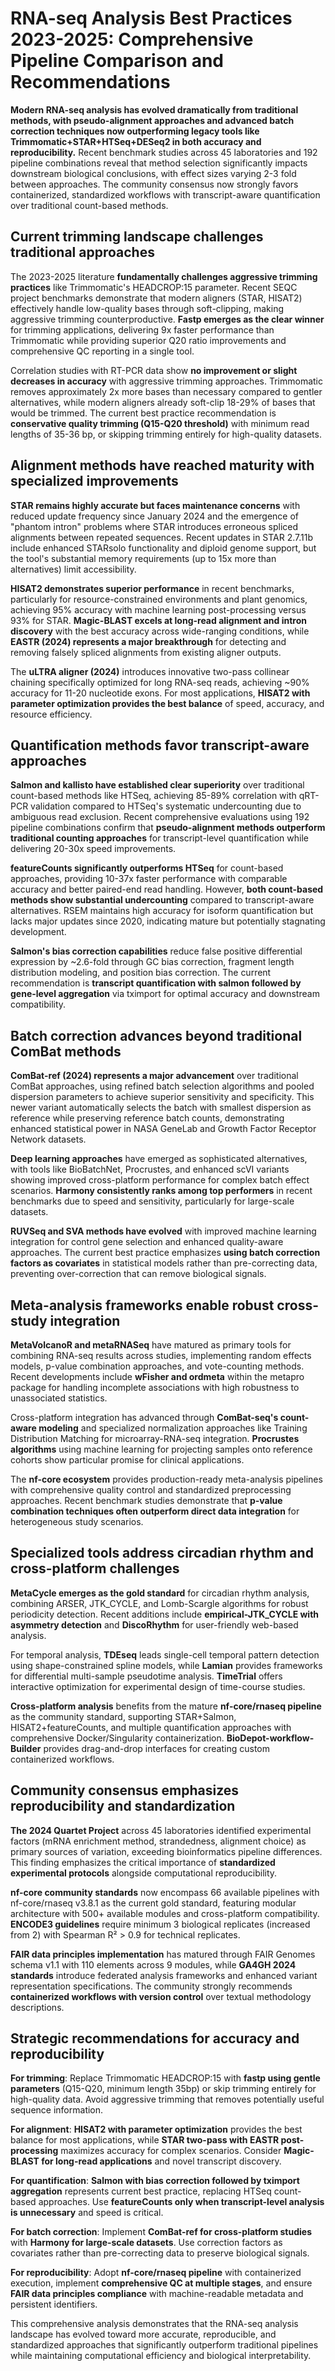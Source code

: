 # RNA-seq Analysis Best Practices 2023-2025: Comprehensive Pipeline Comparison and Recommendations

**Modern RNA-seq analysis has evolved dramatically from traditional methods, with pseudo-alignment approaches and advanced batch correction techniques now outperforming legacy tools like Trimmomatic+STAR+HTSeq+DESeq2 in both accuracy and reproducibility.** Recent benchmark studies across 45 laboratories and 192 pipeline combinations reveal that method selection significantly impacts downstream biological conclusions, with effect sizes varying 2-3 fold between approaches. The community consensus now strongly favors containerized, standardized workflows with transcript-aware quantification over traditional count-based methods.

## Current trimming landscape challenges traditional approaches

The 2023-2025 literature **fundamentally challenges aggressive trimming practices** like Trimmomatic's HEADCROP:15 parameter. Recent SEQC project benchmarks demonstrate that modern aligners (STAR, HISAT2) effectively handle low-quality bases through soft-clipping, making aggressive trimming counterproductive. **Fastp emerges as the clear winner** for trimming applications, delivering 9x faster performance than Trimmomatic while providing superior Q20 ratio improvements and comprehensive QC reporting in a single tool.

Correlation studies with RT-PCR data show **no improvement or slight decreases in accuracy** with aggressive trimming approaches. Trimmomatic removes approximately 2x more bases than necessary compared to gentler alternatives, while modern aligners already soft-clip 18-29% of bases that would be trimmed. The current best practice recommendation is **conservative quality trimming (Q15-Q20 threshold)** with minimum read lengths of 35-36 bp, or skipping trimming entirely for high-quality datasets.

## Alignment methods have reached maturity with specialized improvements

**STAR remains highly accurate but faces maintenance concerns** with reduced update frequency since January 2024 and the emergence of "phantom intron" problems where STAR introduces erroneous spliced alignments between repeated sequences. Recent updates in STAR 2.7.11b include enhanced STARsolo functionality and diploid genome support, but the tool's substantial memory requirements (up to 15x more than alternatives) limit accessibility.

**HISAT2 demonstrates superior performance** in recent benchmarks, particularly for resource-constrained environments and plant genomics, achieving 95% accuracy with machine learning post-processing versus 93% for STAR. **Magic-BLAST excels at long-read alignment and intron discovery** with the best accuracy across wide-ranging conditions, while **EASTR (2024) represents a major breakthrough** for detecting and removing falsely spliced alignments from existing aligner outputs.

The **uLTRA aligner (2024)** introduces innovative two-pass collinear chaining specifically optimized for long RNA-seq reads, achieving ~90% accuracy for 11-20 nucleotide exons. For most applications, **HISAT2 with parameter optimization provides the best balance** of speed, accuracy, and resource efficiency.

## Quantification methods favor transcript-aware approaches

**Salmon and kallisto have established clear superiority** over traditional count-based methods like HTSeq, achieving 85-89% correlation with qRT-PCR validation compared to HTSeq's systematic undercounting due to ambiguous read exclusion. Recent comprehensive evaluations using 192 pipeline combinations confirm that **pseudo-alignment methods outperform traditional counting approaches** for transcript-level quantification while delivering 20-30x speed improvements.

**featureCounts significantly outperforms HTSeq** for count-based approaches, providing 10-37x faster performance with comparable accuracy and better paired-end read handling. However, **both count-based methods show substantial undercounting** compared to transcript-aware alternatives. RSEM maintains high accuracy for isoform quantification but lacks major updates since 2020, indicating mature but potentially stagnating development.

**Salmon's bias correction capabilities** reduce false positive differential expression by ~2.6-fold through GC bias correction, fragment length distribution modeling, and position bias correction. The current recommendation is **transcript quantification with salmon followed by gene-level aggregation** via tximport for optimal accuracy and downstream compatibility.

## Batch correction advances beyond traditional ComBat methods

**ComBat-ref (2024) represents a major advancement** over traditional ComBat approaches, using refined batch selection algorithms and pooled dispersion parameters to achieve superior sensitivity and specificity. This newer variant automatically selects the batch with smallest dispersion as reference while preserving reference batch counts, demonstrating enhanced statistical power in NASA GeneLab and Growth Factor Receptor Network datasets.

**Deep learning approaches** have emerged as sophisticated alternatives, with tools like BioBatchNet, Procrustes, and enhanced scVI variants showing improved cross-platform performance for complex batch effect scenarios. **Harmony consistently ranks among top performers** in recent benchmarks due to speed and sensitivity, particularly for large-scale datasets.

**RUVSeq and SVA methods have evolved** with improved machine learning integration for control gene selection and enhanced quality-aware approaches. The current best practice emphasizes **using batch correction factors as covariates** in statistical models rather than pre-correcting data, preventing over-correction that can remove biological signals.

## Meta-analysis frameworks enable robust cross-study integration

**MetaVolcanoR and metaRNASeq** have matured as primary tools for combining RNA-seq results across studies, implementing random effects models, p-value combination approaches, and vote-counting methods. Recent developments include **wFisher and ordmeta** within the metapro package for handling incomplete associations with high robustness to unassociated statistics.

Cross-platform integration has advanced through **ComBat-seq's count-aware modeling** and specialized normalization approaches like Training Distribution Matching for microarray-RNA-seq integration. **Procrustes algorithms** using machine learning for projecting samples onto reference cohorts show particular promise for clinical applications.

The **nf-core ecosystem** provides production-ready meta-analysis pipelines with comprehensive quality control and standardized preprocessing approaches. Recent benchmark studies demonstrate that **p-value combination techniques often outperform direct data integration** for heterogeneous study scenarios.

## Specialized tools address circadian rhythm and cross-platform challenges

**MetaCycle emerges as the gold standard** for circadian rhythm analysis, combining ARSER, JTK_CYCLE, and Lomb-Scargle algorithms for robust periodicity detection. Recent additions include **empirical-JTK_CYCLE with asymmetry detection** and **DiscoRhythm** for user-friendly web-based analysis.

For temporal analysis, **TDEseq** leads single-cell temporal pattern detection using shape-constrained spline models, while **Lamian** provides frameworks for differential multi-sample pseudotime analysis. **TimeTrial** offers interactive optimization for experimental design of time-course studies.

**Cross-platform analysis** benefits from the mature **nf-core/rnaseq pipeline** as the community standard, supporting STAR+Salmon, HISAT2+featureCounts, and multiple quantification approaches with comprehensive Docker/Singularity containerization. **BioDepot-workflow-Builder** provides drag-and-drop interfaces for creating custom containerized workflows.

## Community consensus emphasizes reproducibility and standardization

**The 2024 Quartet Project** across 45 laboratories identified experimental factors (mRNA enrichment method, strandedness, alignment choice) as primary sources of variation, exceeding bioinformatics pipeline differences. This finding emphasizes the critical importance of **standardized experimental protocols** alongside computational reproducibility.

**nf-core community standards** now encompass 66 available pipelines with nf-core/rnaseq v3.8.1 as the current gold standard, featuring modular architecture with 500+ available modules and cross-platform compatibility. **ENCODE3 guidelines** require minimum 3 biological replicates (increased from 2) with Spearman R² > 0.9 for technical replicates.

**FAIR data principles implementation** has matured through FAIR Genomes schema v1.1 with 110 elements across 9 modules, while **GA4GH 2024 standards** introduce federated analysis frameworks and enhanced variant representation specifications. The community strongly recommends **containerized workflows with version control** over textual methodology descriptions.

## Strategic recommendations for accuracy and reproducibility

**For trimming**: Replace Trimmomatic HEADCROP:15 with **fastp using gentle parameters** (Q15-Q20, minimum length 35bp) or skip trimming entirely for high-quality data. Avoid aggressive trimming that removes potentially useful sequence information.

**For alignment**: **HISAT2 with parameter optimization** provides the best balance for most applications, while **STAR two-pass with EASTR post-processing** maximizes accuracy for complex scenarios. Consider **Magic-BLAST for long-read applications** and novel transcript discovery.

**For quantification**: **Salmon with bias correction followed by tximport aggregation** represents current best practice, replacing HTSeq count-based approaches. Use **featureCounts only when transcript-level analysis is unnecessary** and speed is critical.

**For batch correction**: Implement **ComBat-ref for cross-platform studies** with **Harmony for large-scale datasets**. Use correction factors as covariates rather than pre-correcting data to preserve biological signals.

**For reproducibility**: Adopt **nf-core/rnaseq pipeline** with containerized execution, implement **comprehensive QC at multiple stages**, and ensure **FAIR data principles compliance** with machine-readable metadata and persistent identifiers.

This comprehensive analysis demonstrates that the RNA-seq analysis landscape has evolved toward more accurate, reproducible, and standardized approaches that significantly outperform traditional pipelines while maintaining computational efficiency and biological interpretability.